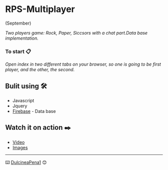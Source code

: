 # RPS-Multiplayer
(September)

_Two players game: Rock, Paper, Siccsors with a chat part.Data base implementation._

### To start 📋

_Open index in two different tabs on your browser, so one is going to be first player, and the other, the second._

## Bulit using 🛠️

* Javascript
* Jquery
* [Firebase](https://firebase.google.com/) - Data base

## Watch it on action ✒️

* [Video](https://drive.google.com/file/d/1Rmhnm-t4p9fuS0ZkWjLIqfZp1T5eaA4O/view)
* [Images](assets/img)


---
⌨️ [DulcineaPena1](https://github.com/dulcineapena1) 😊

